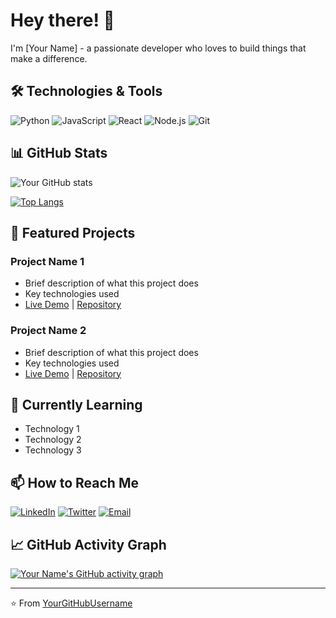 # Hey there! 👋 

I'm [Your Name] - a passionate developer who loves to build things that make a difference.

## 🛠️ Technologies & Tools

![Python](https://img.shields.io/badge/-Python-3776AB?style=flat-square&logo=Python&logoColor=white)
![JavaScript](https://img.shields.io/badge/-JavaScript-F7DF1E?style=flat-square&logo=javascript&logoColor=black)
![React](https://img.shields.io/badge/-React-61DAFB?style=flat-square&logo=react&logoColor=black)
![Node.js](https://img.shields.io/badge/-Node.js-339933?style=flat-square&logo=Node.js&logoColor=white)
![Git](https://img.shields.io/badge/-Git-F05032?style=flat-square&logo=git&logoColor=white)

## 📊 GitHub Stats

![Your GitHub stats](https://github-readme-stats.vercel.app/api?username=YourGitHubUsername&show_icons=true&theme=radical)

[![Top Langs](https://github-readme-stats.vercel.app/api/top-langs/?username=YourGitHubUsername&layout=compact&theme=radical)](https://github.com/anuraghazra/github-readme-stats)

## 🚀 Featured Projects

### Project Name 1
- Brief description of what this project does
- Key technologies used
- [Live Demo](link) | [Repository](link)

### Project Name 2
- Brief description of what this project does
- Key technologies used
- [Live Demo](link) | [Repository](link)

## 🌱 Currently Learning
- Technology 1
- Technology 2
- Technology 3

## 📫 How to Reach Me

[![LinkedIn](https://img.shields.io/badge/-LinkedIn-0077B5?style=flat-square&logo=LinkedIn&logoColor=white)](your-linkedin-url)
[![Twitter](https://img.shields.io/badge/-Twitter-1DA1F2?style=flat-square&logo=Twitter&logoColor=white)](your-twitter-url)
[![Email](https://img.shields.io/badge/-Email-D14836?style=flat-square&logo=Gmail&logoColor=white)](mailto:your.email@example.com)

## 📈 GitHub Activity Graph

[![Your Name's GitHub activity graph](https://activity-graph.herokuapp.com/graph?username=YourGitHubUsername&theme=xcode)](https://github.com/ashutosh00710/github-readme-activity-graph)

---

⭐️ From [YourGitHubUsername](https://github.com/YourGitHubUsername)

